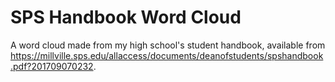# SPS Handbook Word Cloud

A word cloud made from my high school's student handbook, available from
https://millville.sps.edu/allaccess/documents/deanofstudents/spshandbook.pdf?201709070232.
